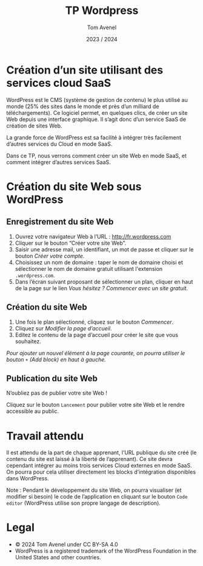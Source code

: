 ﻿---
title: TP Wordpress
author: Tom Avenel
date: 2023 / 2024
---

# Création d’un site utilisant des services cloud SaaS

WordPress est le CMS (système de gestion de contenu) le plus utilisé au monde (25% des sites dans le monde et près d’un milliard de téléchargements). Ce logiciel permet, en quelques clics, de créer un site Web depuis une interface graphique. Il s’agit donc d’un service SaaS de création de sites Web.

La grande force de WordPress est sa facilité à intégrer très facilement d’autres services du Cloud en mode SaaS.

Dans ce TP, nous verrons comment créer un site Web en mode SaaS, et comment intégrer d’autres services SaaS.

# Création du site Web sous WordPress

## Enregistrement du site Web

1. Ouvrez votre navigateur Web à l’URL : <http://fr.wordpress.com>
1. Cliquer sur le bouton “Créer votre site Web”.
1. Saisir une adresse mail, un identifiant, un mot de passe et cliquer sur le bouton _Créer votre compte_.
1. Choisissez un nom de domaine : taper le nom de domaine choisi et sélectionner le nom de domaine gratuit utilisant l'extension `.wordpress.com`.
1. Dans l’écran suivant proposant de sélectionner un plan, cliquer en haut de la page sur le lien _Vous hésitez ? Commencer avec un site gratuit_.

## Création du site Web

1. Une fois le plan sélectionné, cliquez sur le bouton _Commencer_.
1. Cliquez sur _Modifier la page d’accueil_.
1. Editez le contenu de la page d’accueil pour créer le site que vous souhaitez.

*Pour ajouter un nouvel élément à la page courante, on pourra utiliser le bouton `+` (Add block) en haut à gauche.*

## Publication du site Web

N’oubliez pas de publier votre site Web !

Cliquez sur le bouton `Lancement` pour publier votre site Web et le rendre accessible au public.

# Travail attendu

Il est attendu de la part de chaque apprenant, l’URL publique du site créé (le contenu du site est laissé à la liberté de l’apprenant). Ce site devra cependant intégrer au moins trois services Cloud externes en mode SaaS. On pourra pour cela utiliser directement les blocks d’intégration disponibles dans WordPress.

Note : Pendant le développement du site Web, on pourra visualiser (et modifier si besoin) le code de l’application en cliquant sur le bouton `Code editor` (WordPress utilise son propre langage de description).

# Legal

- © 2024 Tom Avenel under CC  BY-SA 4.0
- WordPress is a registered trademark of the WordPress Foundation in the United States and other countries.

